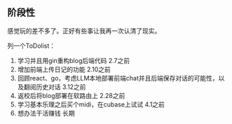 ## 阶段性

感觉玩的差不多了。正好有些事让我再一次认清了现实。

列一个ToDolist：

1. 学习并且用gin重构blog后端代码 2.7之前
2. 增加前端上传日记的功能 2.10之前
3. 回顾react、go，考虑LLM本地部署前端chat并且后端保存对话的可能性，以及翻阅历史对话 3.12之前
4. 返校后将blog部署在软路由上 2.28之前
5. 学习基本乐理之后买个midi，在cubase上试试 4.1之前
6. 想办法干活赚钱 长期
